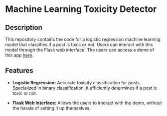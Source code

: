 # Machine Learning Toxicity Detector

## Description

This repository contains the code for a logistic regression machine learning model that classifies if a post is toxic or not. Users can interact with this model through the Flask web interface. The users can access a demo of this app [here](link_to_demo).

## Features

- **Logistic Regression:** Accurate toxicity classification for posts. Specialized in binary classification, it efficiently determines if a post is toxic or not.
  
- **Flask Web Interface:** Allows the users to interact with the demo, without the hassle of setting it up themselves.
